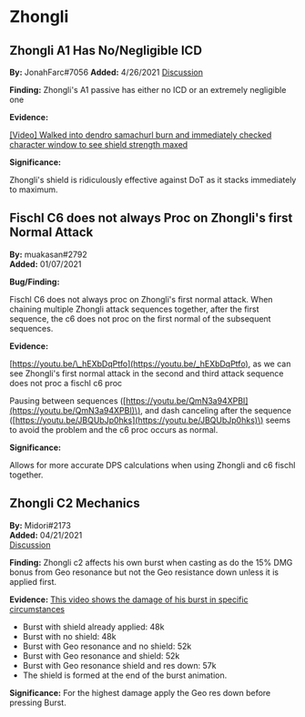 # Zhongli

## Zhongli A1 Has No/Negligible ICD

**By:** JonahFarc#7056
**Added:** 4/26/2021
[Discussion](https://tickettool.xyz/direct?url=https://cdn.discordapp.com/attachments/836279063760732201/836642776217026620/transcript-zhongli-a1-no-icd.html)

**Finding:** Zhongli's A1 passive has either no ICD or an extremely negligible one

**Evidence:** 

[\[Video\] Walked into dendro samachurl burn and immediately checked character window to see shield strength maxed](https://youtu.be/nrML_xrMJPc)

**Significance:**

Zhongli's shield is ridiculously effective against DoT as it stacks immediately to maximum.

## Fischl C6 does not always Proc on Zhongli's first Normal Attack

**By:** muakasan\#2792  
**Added:** 01/07/2021

**Bug/Finding:**

Fischl C6 does not always proc on Zhongli's first normal attack. When chaining multiple Zhongli attack sequences together, after the first sequence, the c6 does not proc on the first normal of the subsequent sequences.

**Evidence:**

[https://youtu.be/\_hEXbDqPtfo](https://youtu.be/_hEXbDqPtfo), as we can see Zhongli's first normal attack in the second and third attack sequence does not proc a fischl c6 proc

Pausing between sequences \([https://youtu.be/QmN3a94XPBI](https://youtu.be/QmN3a94XPBI)\), and dash canceling after the sequence \([https://youtu.be/JBQUbJp0hks](https://youtu.be/JBQUbJp0hks)\) seems to avoid the problem and the c6 proc occurs as normal.

**Significance:**

Allows for more accurate DPS calculations when using Zhongli and c6 fischl together.

## Zhongli C2 Mechanics

**By:** Midori\#2173  
**Added:** 04/21/2021  
[Discussion](https://tickettool.xyz/direct?url=https://cdn.discordapp.com/attachments/834400006948782090/834658055391150150/transcript-zhongli-c2-mechanics.html)

**Finding:** Zhongli c2 affects his own burst when casting as do the 15% DMG bonus from Geo resonance but not the Geo resistance down unless it is applied first.

**Evidence:** [This video shows the damage of his burst in specific circumstances](https://www.youtube.com/watch?v=Uv9ZNUz5vHE)

* Burst with shield already applied: 48k
* Burst with no shield: 48k
* Burst with Geo resonance and no shield: 52k
* Burst with Geo resonance and shield: 52k
* Burst with Geo resonance shield and res down: 57k
* The shield is formed at the end of the burst animation.

**Significance:** For the highest damage apply the Geo res down before pressing Burst.

